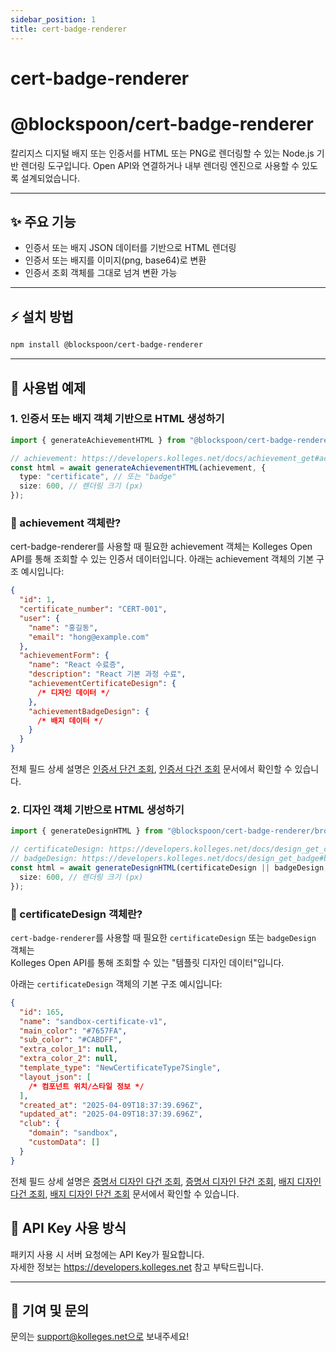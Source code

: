 ```yaml
---
sidebar_position: 1
title: cert-badge-renderer
---
```


# cert-badge-renderer

<!-- # cert-badge-renderer -->

# @blockspoon/cert-badge-renderer

칼리지스 디지털 배지 또는 인증서를 HTML 또는 PNG로 렌더링할 수 있는 Node.js 기반 렌더링 도구입니다. Open API와 연결하거나 내부 렌더링 엔진으로 사용할 수 있도록 설계되었습니다.

---

## ✨ 주요 기능

- 인증서 또는 배지 JSON 데이터를 기반으로 HTML 렌더링
- 인증서 또는 배지를 이미지(png, base64)로 변환
- 인증서 조회 객체를 그대로 넘겨 변환 가능

---

## ⚡️ 설치 방법

```bash
npm install @blockspoon/cert-badge-renderer
```

---

## 📝 사용법 예제

### 1. 인증서 또는 배지 객체 기반으로 HTML 생성하기

```ts
import { generateAchievementHTML } from "@blockspoon/cert-badge-renderer/browser";

// achievement: https://developers.kolleges.net/docs/achievement_get#achievement-object
const html = await generateAchievementHTML(achievement, {
  type: "certificate", // 또는 "badge"
  size: 600, // 렌더링 크기 (px)
});
```

### 🧩 achievement 객체란?

cert-badge-renderer를 사용할 때 필요한 achievement 객체는 Kolleges Open API를 통해 조회할 수 있는 인증서 데이터입니다.
아래는 achievement 객체의 기본 구조 예시입니다:

```json
{
  "id": 1,
  "certificate_number": "CERT-001",
  "user": {
    "name": "홍길동",
    "email": "hong@example.com"
  },
  "achievementForm": {
    "name": "React 수료증",
    "description": "React 기본 과정 수료",
    "achievementCertificateDesign": {
      /* 디자인 데이터 */
    },
    "achievementBadgeDesign": {
      /* 배지 데이터 */
    }
  }
}
```

전체 필드 상세 설명은 [인증서 단건 조회](https://developers.kolleges.net/docs/achievement_get#achievement-object), [인증서 다건 조회](https://developers.kolleges.net/docs/achievement_get_list#achievements-object) 문서에서 확인할 수 있습니다.

### 2. 디자인 객체 기반으로 HTML 생성하기

```ts
import { generateDesignHTML } from "@blockspoon/cert-badge-renderer/browser";

// certificateDesign: https://developers.kolleges.net/docs/design_get_certificate#certificatedesign-object
// badgeDesign: https://developers.kolleges.net/docs/design_get_badge#badgedesign-object
const html = await generateDesignHTML(certificateDesign || badgeDesign, {
  size: 600, // 렌더링 크기 (px)
});
```

### 🧩 certificateDesign 객체란?

`cert-badge-renderer`를 사용할 때 필요한 `certificateDesign` 또는 `badgeDesign` 객체는  
Kolleges Open API를 통해 조회할 수 있는 "템플릿 디자인 데이터"입니다.

아래는 `certificateDesign` 객체의 기본 구조 예시입니다:

```json
{
  "id": 165,
  "name": "sandbox-certificate-v1",
  "main_color": "#7657FA",
  "sub_color": "#CABDFF",
  "extra_color_1": null,
  "extra_color_2": null,
  "template_type": "NewCertificateType7Single",
  "layout_json": [
    /* 컴포넌트 위치/스타일 정보 */
  ],
  "created_at": "2025-04-09T18:37:39.696Z",
  "updated_at": "2025-04-09T18:37:39.696Z",
  "club": {
    "domain": "sandbox",
    "customData": []
  }
}
```

전체 필드 상세 설명은 [증명서 디자인 다건 조회](https://developers.kolleges.net/docs/design_get_list_certificate#certificatedesigns-object), [증명서 디자인 단건 조회](https://developers.kolleges.net/docs/design_get_certificate#certificatedesign-object), [배지 디자인 다건 조회](https://developers.kolleges.net/docs/design_get_list_badge#badgedesigns-object), [배지 디자인 단건 조회](https://developers.kolleges.net/docs/design_get_badge#badgedesign-object) 문서에서 확인할 수 있습니다.

## 🔐 API Key 사용 방식

패키지 사용 시 서버 요청에는 API Key가 필요합니다.  
자세한 정보는 https://developers.kolleges.net 참고 부탁드립니다.

---

## 📣 기여 및 문의

문의는 support@kolleges.net으로 보내주세요!
